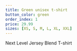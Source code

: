 ```yaml
---
title: Green unisex t-shirt
button_color: green
order_index: 1
price: 29.99
sizes: [XS, S, M, L, XL, XXL]
---
```


Next Level Jersey Blend T-shirt
